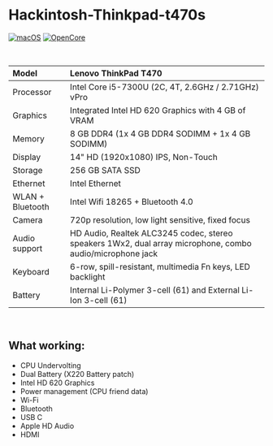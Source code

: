 # Hackintosh-Thinkpad-t470s

[![macOS](https://img.shields.io/badge/macOS-Ventura-orange)](https://www.apple.com/macos/ventura/)
[![OpenCore](https://img.shields.io/badge/OpenCore-1.0.2-blue)](https://github.com/acidanthera/OpenCorePkg)

</br>

| Model              | Lenovo ThinkPad T470                                                                              |
|:-------------------|:----------------------------------------------------------------------------------------------------------|
| Processor          | Intel Core i5-7300U (2C, 4T,  2.6GHz / 2.71GHz) vPro                                                              
| Graphics           | Integrated Intel HD 620 Graphics with 4 GB of VRAM                                                                         |
| Memory             | 8 GB DDR4 (1x 4 GB DDR4 SODIMM + 1x 4 GB SODIMM)                                                       |
| Display            | 14" HD (1920x1080) IPS, Non-Touch                                                                      |
| Storage            | 256 GB SATA SSD                                                                                  |
| Ethernet           | Intel Ethernet                                                         |
| WLAN + Bluetooth   | Intel Wifi 18265 + Bluetooth 4.0                                        |
| Camera             | 720p resolution, low light sensitive, fixed focus                                                       |
| Audio support      | HD Audio, Realtek ALC3245 codec, stereo speakers 1Wx2, dual array microphone, combo audio/microphone jack |
| Keyboard           | 6-row, spill-resistant, multimedia Fn keys, LED backlight                                                 |
| Battery            | Internal Li-Polymer 3-cell (61) and External Li-Ion 3-cell (61)                       |

</br>

## What working:
- CPU Undervolting
- Dual Battery (X220 Battery patch) 
- Intel HD 620 Graphics
- Power management (CPU friend data)
- Wi-Fi
- Bluetooth
- USB C
- Apple HD Audio
- HDMI
